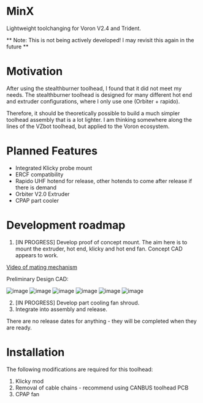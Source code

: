 # MinX
Lightweight toolchanging for Voron V2.4 and Trident.

** Note: This is not being actively developed! I may revisit this again in the future **

# Motivation
After using the stealthburner toolhead, I found that it did not meet my needs. The stealthburner toolhead is designed for many different hot end and extruder configurations, where I only use one (Orbiter + rapido).

Therefore, it should be theoretically possible to build a much simpler toolhead assembly that is a lot lighter. I am thinking somewhere along the lines of the VZbot toolhead, but applied to the Voron ecosystem.

# Planned Features
- Integrated Klicky probe mount
- ERCF compatibility
- Rapido UHF hotend for release, other hotends to come after release if there is demand
- Orbiter V2.0 Extruder
- CPAP part cooler


# Development roadmap
1) [IN PROGRESS] Develop proof of concept mount. The aim here is to mount the extruder, hot end, klicky and hot end fan. Concept CAD appears to work. <br />


[Video of mating mechanism](https://youtu.be/YaVQcDJk54c)

Preliminary Design CAD:

![image](https://user-images.githubusercontent.com/12782053/183279377-0118a218-ef77-4142-b4d9-53120669a527.png)
![image](https://user-images.githubusercontent.com/12782053/183279398-2e3ba608-d6ee-4381-8b6c-7e4dd5762536.png)
![image](https://user-images.githubusercontent.com/12782053/183279407-1ac8da6f-45cc-429a-bdc2-b17e870ff0db.png)
![image](https://user-images.githubusercontent.com/12782053/183279418-59e6a3bd-abdd-408a-92bd-c51c0c52500b.png)
![image](https://user-images.githubusercontent.com/12782053/183279426-dcafe0ba-4bee-44b4-8050-5d2f6f574953.png)
![image](https://user-images.githubusercontent.com/12782053/183279430-b140cca3-ffac-4108-bebc-d565dee58619.png)


2)  [IN PROGRESS] Develop part cooling fan shroud.
3)  Integrate into assembly and release.


There are no release dates for anything - they will be completed when they are ready.

# Installation
The following modifications are required for this toolhead:
1) Klicky mod
2) Removal of cable chains - recommend using CANBUS toolhead PCB
3) CPAP fan 
